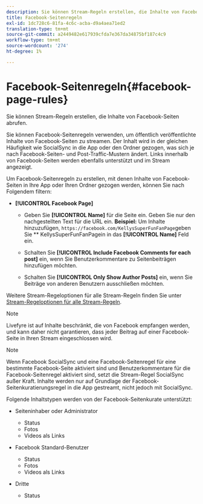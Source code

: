 ```yaml
---
description: Sie können Stream-Regeln erstellen, die Inhalte von Facebook-Seiten abrufen.
title: Facebook-Seitenregeln
exl-id: 1dc728c6-81fa-4c6c-acba-d9a4aea71ed2
translation-type: tm+mt
source-git-commit: a2449482e617939cfda7e367da34875bf187c4c9
workflow-type: tm+mt
source-wordcount: '274'
ht-degree: 1%

---
```


# Facebook-Seitenregeln{#facebook-page-rules}

Sie können Stream-Regeln erstellen, die Inhalte von Facebook-Seiten abrufen.

Sie können Facebook-Seitenregeln verwenden, um öffentlich veröffentlichte Inhalte von Facebook-Seiten zu streamen. Der Inhalt wird in der gleichen Häufigkeit wie SocialSync in die App oder den Ordner gezogen, was sich je nach Facebook-Seiten- und Post-Traffic-Mustern ändert. Links innerhalb von Facebook-Seiten werden ebenfalls unterstützt und im Stream angezeigt.

Um Facebook-Seitenregeln zu erstellen, mit denen Inhalte von Facebook-Seiten in Ihre App oder Ihren Ordner gezogen werden, können Sie nach Folgendem filtern:

* **[!UICONTROL Facebook Page]**

   * Geben Sie **[!UICONTROL Name]** für die Seite ein. Geben Sie nur den nachgestellten Text für die URL ein. **Beispiel:** Um Inhalte hinzuzufügen,  `https://facebook.com/KellysSuperFunFanPage`geben Sie  ** KellysSuperFunFanPagein in das  **[!UICONTROL Name]** Feld ein.

   * Schalten Sie **[!UICONTROL Include Facebook Comments for each post]** ein, wenn Sie Benutzerkommentare zu Seitenbeiträgen hinzufügen möchten.
   * Schalten Sie **[!UICONTROL Only Show Author Posts]** ein, wenn Sie Beiträge von anderen Benutzern ausschließen möchten.

Weitere Stream-Regeloptionen für alle Stream-Regeln finden Sie unter [Stream-Regeloptionen für alle Stream-Regeln](../c-streams/c-stream-rule-options-for-all-stream-rules.md#c_stream_rule_options_for_all_stream_rules).

>[!NOTE]
>
>Livefyre ist auf Inhalte beschränkt, die von Facebook empfangen werden, und kann daher nicht garantieren, dass jeder Beitrag auf einer Facebook-Seite in Ihren Stream eingeschlossen wird.

>[!NOTE]
>
>Wenn Facebook SocialSync und eine Facebook-Seitenregel für eine bestimmte Facebook-Seite aktiviert sind und Benutzerkommentare für die Facebook-Seitenregel aktiviert sind, setzt die Stream-Regel SocialSync außer Kraft. Inhalte werden nur auf Grundlage der Facebook-Seitenkuratierungsregel in die App gestreamt, nicht jedoch mit SocialSync.

Folgende Inhaltstypen werden von der Facebook-Seitenkurate unterstützt:

* Seiteninhaber oder Administrator

   * Status
   * Fotos
   * Videos als Links

* Facebook Standard-Benutzer

   * Status
   * Fotos
   * Videos als Links

* Dritte

   * Status
